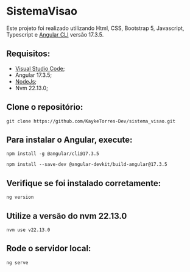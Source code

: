 # SistemaVisao

Este projeto foi realizado utilizando Html, CSS, Bootstrap 5, Javascript, Typescript e [Angular CLI](https://github.com/angular/angular-cli) versão 17.3.5.

## Requisitos:
* <a href="https://code.visualstudio.com/">Visual Studio Code</a>;
* <a>Angular 17.3.5</a>;
* <a href="https://nodejs.org/pt">NodeJs</a>;
* <a>Nvm 22.13.0</a>;

## Clone o repositório:
 ```
git clone https://github.com/KaykeTorres-Dev/sistema_visao.git
```

## Para instalar o Angular, execute:
```
npm install -g @angular/cli@17.3.5
```

```
npm install --save-dev @angular-devkit/build-angular@17.3.5
```


## Verifique se foi instalado corretamente:
```
ng version
```

## Utilize a versão do nvm 22.13.0
```
nvm use v22.13.0
```


## Rode o servidor local:
```
ng serve
```
